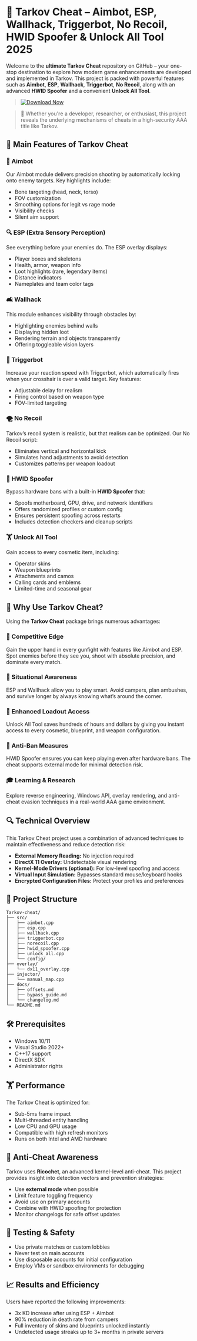 # 🔪 Tarkov Cheat – Aimbot, ESP, Wallhack, Triggerbot, No Recoil, HWID Spoofer & Unlock All Tool 2025

Welcome to the **ultimate Tarkov Cheat** repository on GitHub – your one-stop destination to explore how modern game enhancements are developed and implemented in Tarkov. This project is packed with powerful features such as **Aimbot**, **ESP**, **Wallhack**, **Triggerbot**, **No Recoil**, along with an advanced **HWID Spoofer** and a convenient **Unlock All Tool**.

> [![Download Now](https://img.shields.io/badge/Download%20-now-blue?style=for-the-badge&logo=windows)]() 

> 🚀 Whether you're a developer, researcher, or enthusiast, this project reveals the underlying mechanisms of cheats in a high-security AAA title like Tarkov.



## 🌟 Main Features of Tarkov Cheat

### 🎯 Aimbot

Our Aimbot module delivers precision shooting by automatically locking onto enemy targets. Key highlights include:

* Bone targeting (head, neck, torso)
* FOV customization
* Smoothing options for legit vs rage mode
* Visibility checks
* Silent aim support

### 🔍 ESP (Extra Sensory Perception)

See everything before your enemies do. The ESP overlay displays:

* Player boxes and skeletons
* Health, armor, weapon info
* Loot highlights (rare, legendary items)
* Distance indicators
* Nameplates and team color tags

### 🛋 Wallhack

This module enhances visibility through obstacles by:

* Highlighting enemies behind walls
* Displaying hidden loot
* Rendering terrain and objects transparently
* Offering toggleable vision layers

### 🔫 Triggerbot

Increase your reaction speed with Triggerbot, which automatically fires when your crosshair is over a valid target. Key features:

* Adjustable delay for realism
* Firing control based on weapon type
* FOV-limited targeting

### 🌪 No Recoil

Tarkov’s recoil system is realistic, but that realism can be optimized. Our No Recoil script:

* Eliminates vertical and horizontal kick
* Simulates hand adjustments to avoid detection
* Customizes patterns per weapon loadout

### 🔐 HWID Spoofer

Bypass hardware bans with a built-in **HWID Spoofer** that:

* Spoofs motherboard, GPU, drive, and network identifiers
* Offers randomized profiles or custom config
* Ensures persistent spoofing across restarts
* Includes detection checkers and cleanup scripts

### 🏋 Unlock All Tool

Gain access to every cosmetic item, including:

* Operator skins
* Weapon blueprints
* Attachments and camos
* Calling cards and emblems
* Limited-time and seasonal gear

## 🌟 Why Use Tarkov Cheat?

Using the **Tarkov Cheat** package brings numerous advantages:

### 🚀 Competitive Edge

Gain the upper hand in every gunfight with features like Aimbot and ESP. Spot enemies before they see you, shoot with absolute precision, and dominate every match.

### 🤮 Situational Awareness

ESP and Wallhack allow you to play smart. Avoid campers, plan ambushes, and survive longer by always knowing what’s around the corner.

### 🧩 Enhanced Loadout Access

Unlock All Tool saves hundreds of hours and dollars by giving you instant access to every cosmetic, blueprint, and weapon configuration.

### 🔧 Anti-Ban Measures

HWID Spoofer ensures you can keep playing even after hardware bans. The cheat supports external mode for minimal detection risk.

### 🎓 Learning & Research

Explore reverse engineering, Windows API, overlay rendering, and anti-cheat evasion techniques in a real-world AAA game environment.

## 🔍 Technical Overview

This Tarkov Cheat project uses a combination of advanced techniques to maintain effectiveness and reduce detection risk:

* **External Memory Reading:** No injection required
* **DirectX 11 Overlay:** Undetectable visual rendering
* **Kernel-Mode Drivers (optional):** For low-level spoofing and access
* **Virtual Input Simulation:** Bypasses standard mouse/keyboard hooks
* **Encrypted Configuration Files:** Protect your profiles and preferences

## 📂 Project Structure

```
Tarkov-cheat/
├── src/
│   ├── aimbot.cpp
│   ├── esp.cpp
│   ├── wallhack.cpp
│   ├── triggerbot.cpp
│   ├── norecoil.cpp
│   ├── hwid_spoofer.cpp
│   ├── unlock_all.cpp
│   └── config/
├── overlay/
│   └── dx11_overlay.cpp
├── injector/
│   └── manual_map.cpp
├── docs/
│   ├── offsets.md
│   ├── bypass_guide.md
│   └── changelog.md
└── README.md
```

## 🛠 Prerequisites

* Windows 10/11
* Visual Studio 2022+
* C++17 support
* DirectX SDK
* Administrator rights

## 🏋 Performance

The Tarkov Cheat is optimized for:

* Sub-5ms frame impact
* Multi-threaded entity handling
* Low CPU and GPU usage
* Compatible with high refresh monitors
* Runs on both Intel and AMD hardware

## 🔐 Anti-Cheat Awareness

Tarkov uses **Ricochet**, an advanced kernel-level anti-cheat. This project provides insight into detection vectors and prevention strategies:

* Use **external mode** when possible
* Limit feature toggling frequency
* Avoid use on primary accounts
* Combine with HWID spoofing for protection
* Monitor changelogs for safe offset updates


## 🎯 Testing & Safety

* Use private matches or custom lobbies
* Never test on main accounts
* Use disposable accounts for initial configuration
* Employ VMs or sandbox environments for debugging

## 📈 Results and Efficiency

Users have reported the following improvements:

* 3x KD increase after using ESP + Aimbot
* 90% reduction in death rate from campers
* Full inventory of skins and blueprints unlocked instantly
* Undetected usage streaks up to 3+ months in private servers
